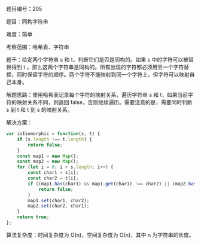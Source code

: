 题目编号：205

题目：同构字符串

难度：简单

考察范围：哈希表、字符串

题干：给定两个字符串 s 和 t，判断它们是否是同构的。如果 s 中的字符可以被替换得到 t ，那么这两个字符串是同构的。所有出现的字符都必须用另一个字符替换，同时保留字符的顺序。两个字符不能映射到同一个字符上，但字符可以映射自己本身。

解题思路：使用哈希表记录每个字符的映射关系，遍历字符串 s 和 t，如果当前字符的映射关系不同，则返回 false，否则继续遍历。需要注意的是，需要同时判断 s 到 t 和 t 到 s 的映射关系。

解决方案：

```javascript
var isIsomorphic = function(s, t) {
    if (s.length !== t.length) {
        return false;
    }
    const map1 = new Map();
    const map2 = new Map();
    for (let i = 0; i < s.length; i++) {
        const char1 = s[i];
        const char2 = t[i];
        if ((map1.has(char1) && map1.get(char1) !== char2) || (map2.has(char2) && map2.get(char2) !== char1)) {
            return false;
        }
        map1.set(char1, char2);
        map2.set(char2, char1);
    }
    return true;
};
```

算法复杂度：时间复杂度为 O(n)，空间复杂度为 O(n)，其中 n 为字符串的长度。